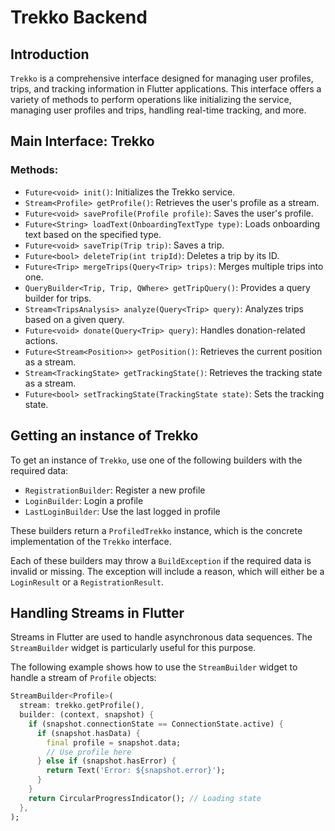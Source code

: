 # Trekko Backend

## Introduction

`Trekko` is a comprehensive interface designed for managing user profiles, trips, and tracking
information in Flutter applications. This interface offers a variety of methods to perform
operations like initializing the service, managing user profiles and trips, handling real-time
tracking, and more.

## Main Interface: Trekko

### Methods:
- `Future<void> init()`: Initializes the Trekko service. 
- `Stream<Profile> getProfile()`: Retrieves the user's profile as a stream. 
- `Future<void> saveProfile(Profile profile)`: Saves the user's profile. 
- `Future<String> loadText(OnboardingTextType type)`: Loads onboarding text based on the specified type. 
- `Future<void> saveTrip(Trip trip)`: Saves a trip. 
- `Future<bool> deleteTrip(int tripId)`: Deletes a trip by its ID. 
- `Future<Trip> mergeTrips(Query<Trip> trips)`: Merges multiple trips into one. 
- `QueryBuilder<Trip, Trip, QWhere> getTripQuery()`: Provides a query builder for trips. 
- `Stream<TripsAnalysis> analyze(Query<Trip> query)`: Analyzes trips based on a given query. 
- `Future<void> donate(Query<Trip> query)`: Handles donation-related actions. 
- `Future<Stream<Position>> getPosition()`: Retrieves the current position as a stream. 
- `Stream<TrackingState> getTrackingState()`: Retrieves the tracking state as a stream. 
- `Future<bool> setTrackingState(TrackingState state)`: Sets the tracking state.

## Getting an instance of Trekko

To get an instance of `Trekko`, use one of the following builders with the required data:

- `RegistrationBuilder`: Register a new profile
- `LoginBuilder`: Login a profile
- `LastLoginBuilder`: Use the last logged in profile

These builders return a `ProfiledTrekko` instance, which is the concrete implementation of the `Trekko` interface.

Each of these builders may throw a `BuildException` if the required data is invalid or missing.
The exception will include a reason, which will either be a `LoginResult` or a `RegistrationResult`.

## Handling Streams in Flutter
Streams in Flutter are used to handle asynchronous data sequences. The `StreamBuilder` widget is particularly useful for this purpose.

The following example shows how to use the `StreamBuilder` widget to handle a stream of `Profile` objects:

```dart
StreamBuilder<Profile>(
  stream: trekko.getProfile(),
  builder: (context, snapshot) {
    if (snapshot.connectionState == ConnectionState.active) {
      if (snapshot.hasData) {
        final profile = snapshot.data;
        // Use profile here
      } else if (snapshot.hasError) {
        return Text('Error: ${snapshot.error}');
      }
    }
    return CircularProgressIndicator(); // Loading state
  },
);
```
